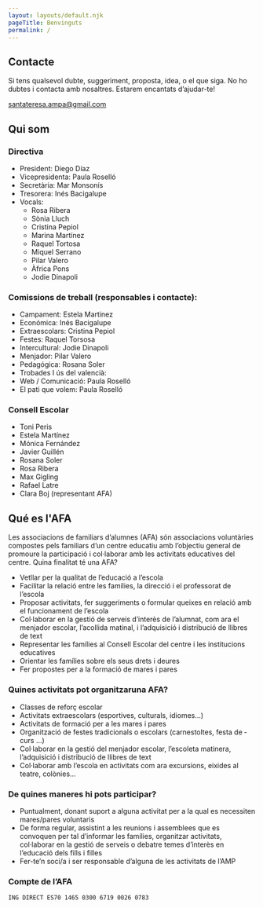 ```yaml
---
layout: layouts/default.njk
pageTitle: Benvinguts
permalink: /
---
```



## Contacte

Si tens qualsevol dubte, suggeriment, proposta, idea, o el que siga. No ho dubtes i contacta amb nosaltres. Estarem encantats d’ajudar-te!

<santateresa.ampa@gmail.com>

## Qui som

### Directiva

* President: Diego Díaz
* Vicepresidenta: Paula Roselló
* Secretària: Mar Monsonís
* Tresorera: Inés Bacigalupe
* Vocals: 
  * Rosa Ribera
  * Sònia Lluch
  * Cristina Pepiol
  * Marina Martínez
  * Raquel Tortosa
  * Miquel Serrano
  * Pilar Valero
  * Àfrica Pons
  * Jodie Dinapoli


### Comissions de treball (responsables i contacte):

* Campament: Estela Martinez
* Económica: Inés Bacigalupe
* Extraescolars: Cristina Pepiol
* Festes: Raquel Torsosa
* Intercultural: Jodie Dinapoli
* Menjador: Pilar Valero
* Pedagógica: Rosana Soler
* Trobades I ús del valencià: 
* Web / Comunicació: Paula Roselló
* El pati que volem: Paula Roselló

### Consell Escolar

* Toni Peris
* Estela Martínez
* Mónica Fernández
* Javier Guillén
* Rosana Soler
* Rosa Ribera
* Max Gigling
* Rafael Latre
* Clara Boj (representant AFA)



## Qué es l'AFA

Les associacions de familiars d’alumnes (AFA) són associacions voluntàries compostes pels familiars d’un centre educatiu amb l’objectiu general de promoure la participació i col·laborar amb les activitats educatives del centre.
Quina finalitat té una AFA?

* Vetllar per la qualitat de l’educació a l’escola
* Facilitar la relació entre les famílies, la direcció i el professorat de l’escola
* Proposar activitats, fer suggeriments o formular queixes en relació amb el funcionament de l’escola
* Col·laborar en la gestió de serveis d’interès de l’alumnat, com ara el menjador escolar, l’acollida matinal, i l’adquisició i distribució de llibres de text
* Representar les famílies al Consell Escolar del centre i les institucions educatives
* Orientar les famílies sobre els seus drets i deures
* Fer propostes per a la formació de mares i pares

### Quines activitats pot organitzaruna AFA?

* Classes de reforç escolar
* Activitats extraescolars (esportives, culturals, idiomes…)
* Activitats de formació per a les mares i pares
* Organització de festes tradicionals o escolars (carnestoltes, festa de ­curs …)
* Col·laborar en la gestió del menjador escolar, l’escoleta matinera, l’adquisició i distribució de llibres de text
* Col·laborar amb l’escola en activitats com ara excursions, eixides al teatre, colònies…

### De quines maneres hi pots participar?

* Puntualment, donant suport a alguna activitat per a la qual es necessiten mares/pares voluntaris
* De forma regular, assistint a les reunions i assemblees que es convoquen per tal d’informar les famílies, organitzar activitats, col·laborar en la gestió de serveis o debatre temes d’interès en l’educació dels fills i filles
* Fer-te’n soci/a i ser responsable d’alguna de les activitats de l’AMP

### Compte de l’AFA 

```
ING DIRECT ES70 1465 0300 6719 0026 0783
```
